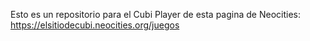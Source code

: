 Esto es un repositorio para el Cubi Player de esta pagina de Neocities: https://elsitiodecubi.neocities.org/juegos
